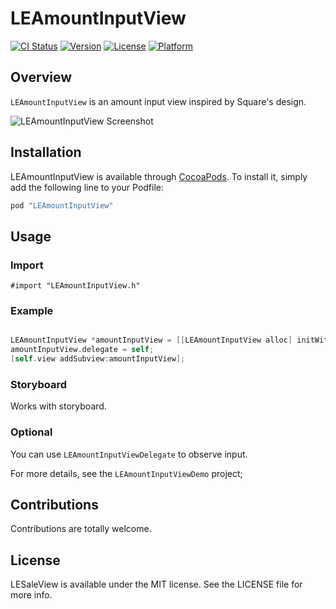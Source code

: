 # LEAmountInputView

[![CI Status](http://img.shields.io/travis/efremidze/LEAmountInputView.svg?style=flat)](https://travis-ci.org/efremidze/LEAmountInputView)
[![Version](https://img.shields.io/cocoapods/v/LEAmountInputView.svg?style=flat)](http://cocoapods.org/pods/LEAmountInputView)
[![License](https://img.shields.io/cocoapods/l/LEAmountInputView.svg?style=flat)](http://cocoapods.org/pods/LEAmountInputView)
[![Platform](https://img.shields.io/cocoapods/p/LEAmountInputView.svg?style=flat)](http://cocoapods.org/pods/LEAmountInputView)

## Overview

`LEAmountInputView` is an amount input view inspired by Square's design.

![LEAmountInputView Screenshot](Screenshots/screenshot.gif)

## Installation

LEAmountInputView is available through [CocoaPods](http://cocoapods.org). To install
it, simply add the following line to your Podfile:

```ruby
pod "LEAmountInputView"
```

## Usage

### Import

```objc
#import "LEAmountInputView.h"
```

### Example

```objectivec

LEAmountInputView *amountInputView = [[LEAmountInputView alloc] initWithFrame:self.view.bounds numberStyle:NSNumberFormatterCurrencyStyle];
amountInputView.delegate = self;
[self.view addSubview:amountInputView];

```

### Storyboard

Works with storyboard.

### Optional

You can use `LEAmountInputViewDelegate` to observe input.

For more details, see the `LEAmountInputViewDemo` project;

## Contributions

Contributions are totally welcome.

## License

LESaleView is available under the MIT license. See the LICENSE file for more info.